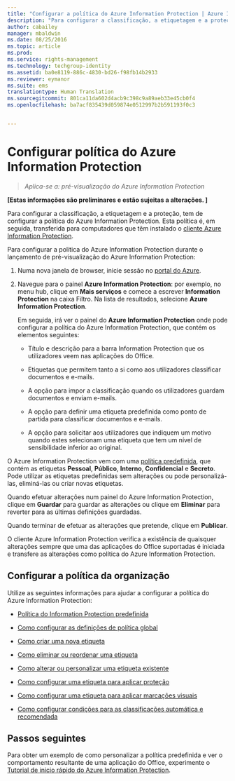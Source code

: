 ```yaml
---
title: "Configurar a política do Azure Information Protection | Azure Information Protection"
description: "Para configurar a classificação, a etiquetagem e a proteção, tem de configurar a política do Azure Information Protection."
author: cabailey
manager: mbaldwin
ms.date: 08/25/2016
ms.topic: article
ms.prod: 
ms.service: rights-management
ms.technology: techgroup-identity
ms.assetid: ba0e8119-886c-4830-bd26-f98fb14b2933
ms.reviewer: eymanor
ms.suite: ems
translationtype: Human Translation
ms.sourcegitcommit: 801ca11da602d4acb9c398c9a89aeb33e45cb0f4
ms.openlocfilehash: ba7acf835439d059874e0512997b2b591193f0c3


---
```


# Configurar política do Azure Information Protection

>*Aplica-se a: pré-visualização do Azure Information Protection*

**[Estas informações são preliminares e estão sujeitas a alterações. ]**

Para configurar a classificação, a etiquetagem e a proteção, tem de configurar a política do Azure Information Protection. Esta política é, em seguida, transferida para computadores que têm instalado o [cliente Azure Information Protection](https://www.microsoft.com/en-us/download/details.aspx?id=53018).

Para configurar a política do Azure Information Protection durante o lançamento de pré-visualização do Azure Information Protection:

1. Numa nova janela de browser, inicie sessão no [portal do Azure](https://portal.azure.com).

2. Navegue para o painel **Azure Information Protection**: por exemplo, no menu hub, clique em **Mais serviços** e comece a escrever **Information Protection** na caixa Filtro. Na lista de resultados, selecione **Azure Information Protection**. 

    Em seguida, irá ver o painel do **Azure Information Protection** onde pode configurar a política do Azure Information Protection, que contém os elementos seguintes:

    - Título e descrição para a barra Information Protection que os utilizadores veem nas aplicações do Office.

    - Etiquetas que permitem tanto a si como aos utilizadores classificar documentos e e-mails.

    - A opção para impor a classificação quando os utilizadores guardam documentos e enviam e-mails.

    - A opção para definir uma etiqueta predefinida como ponto de partida para classificar documentos e e-mails.

    - A opção para solicitar aos utilizadores que indiquem um motivo quando estes selecionam uma etiqueta que tem um nível de sensibilidade inferior ao original.


O Azure Information Protection vem com uma [política predefinida](configure-policy-default.md), que contém as etiquetas **Pessoal**, **Público**, **Interno**, **Confidencial** e **Secreto**. Pode utilizar as etiquetas predefinidas sem alterações ou pode personalizá-las, eliminá-las ou criar novas etiquetas.

Quando efetuar alterações num painel do Azure Information Protection, clique em **Guardar** para guardar as alterações ou clique em **Eliminar** para reverter para as últimas definições guardadas. 

Quando terminar de efetuar as alterações que pretende, clique em **Publicar**. 

O cliente Azure Information Protection verifica a existência de quaisquer alterações sempre que uma das aplicações do Office suportadas é iniciada e transfere as alterações como política do Azure Information Protection.

## Configurar a política da organização

Utilize as seguintes informações para ajudar a configurar a política do Azure Information Protection:

- [Política do Information Protection predefinida](configure-policy-default.md)

- [Como configurar as definições de política global](configure-policy-settings.md)

- [Como criar uma nova etiqueta](configure-policy-new-label.md)

- [Como eliminar ou reordenar uma etiqueta](configure-policy-delete-reorder.md)

- [Como alterar ou personalizar uma etiqueta existente](configure-policy-change-label.md)

- [Como configurar uma etiqueta para aplicar proteção](configure-policy-protection.md)

- [Como configurar uma etiqueta para aplicar marcações visuais](configure-policy-markings.md)

- [Como configurar condições para as classificações automática e recomendada](configure-policy-classification.md)

## Passos seguintes

Para obter um exemplo de como personalizar a política predefinida e ver o comportamento resultante de uma aplicação do Office, experimente o [Tutorial de inicio rápido do Azure Information Protection](infoprotect-quick-start-tutorial.md).




<!--HONumber=Sep16_HO3-->


